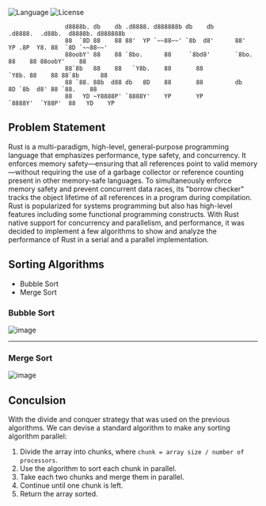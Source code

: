 ![Language](https://img.shields.io/badge/language-Rust%20-brown.svg)
![License](https://img.shields.io/badge/License-MIT%20-red.svg)


                    d8888b. db    db .d8888. d888888b db    db      .d8888.  .d88b.  d8888b. d888888b 
                    88  `8D 88    88 88'  YP `~~88~~' `8b  d8'      88'  YP .8P  Y8. 88  `8D `~~88~~' 
                    88oobY' 88    88 `8bo.      88     `8bd8'       `8bo.   88    88 88oobY'    88    
                    88`8b   88    88   `Y8b.    88       88           `Y8b. 88    88 88`8b      88    
                    88 `88. 88b  d88 db   8D    88       88         db   8D `8b  d8' 88 `88.    88    
                    88   YD ~Y8888P' `8888Y'    YP       YP         `8888Y'  `Y88P'  88   YD    YP    
                                                                                  
                                                                                  


## Problem Statement
Rust is a multi-paradigm, high-level, general-purpose programming language that emphasizes performance, type safety, and concurrency. It enforces memory safety—ensuring that all references point to valid memory—without requiring the use of a garbage collector or reference counting present in other memory-safe languages. To simultaneously enforce memory safety and prevent concurrent data races, its "borrow checker" tracks the object lifetime of all references in a program during compilation. Rust is popularized for systems programming but also has high-level features including some functional programming constructs.
With Rust native support for concurrency and parallelism, and performance, it was decided to implement a few algorithms to show and analyze the performance of Rust in a serial and a parallel implementation.

## Sorting Algorithms
-   Bubble Sort
-   Merge Sort

### Bubble Sort
![image](https://github.com/ad3ldev/rusty-sort/assets/58489322/be3037d8-aa0f-42f7-a346-139b6c2c75fb)

-----------------------------------------------------------------------------------------------------------------------------------

### Merge Sort
![image](https://github.com/ad3ldev/rusty-sort/assets/58489322/85fc2026-f0ba-4f33-8f90-f7cb0122f26c)

## Conculsion
With the divide and conquer strategy that was used on the previous algorithms.
We can devise a standard algorithm to make any sorting algorithm parallel:
1. Divide the array into chunks, where `chunk = array size / number of processors`.
2. Use the algorithm to sort each chunk in parallel.
3. Take each two chunks and merge them in parallel.
4. Continue until one chunk is left.
5. Return the array sorted.
